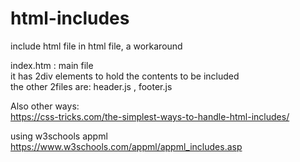 # html-includes
include html file in html file, a workaround

index.htm : main file<br>
it has 2div elements to hold
 the contents to be included<br>
the other 2files are:
header.js , footer.js


Also other ways:<br>
https://css-tricks.com/the-simplest-ways-to-handle-html-includes/

using w3schools appml<br>
https://www.w3schools.com/appml/appml_includes.asp
